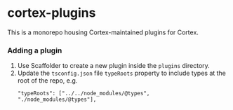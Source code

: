 # cortex-plugins
This is a monorepo housing Cortex-maintained plugins for Cortex.

### Adding a plugin
1. Use Scaffolder to create a new plugin inside the `plugins` directory.
2. Update the `tsconfig.json` file `typeRoots` property to include types at the root of the repo, e.g.
   ```
   "typeRoots": ["../../node_modules/@types", "./node_modules/@types"],
   ```

